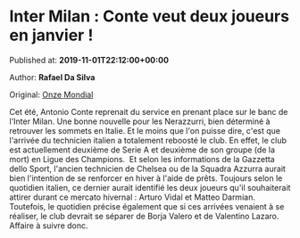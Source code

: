 
# Inter Milan : Conte veut deux joueurs en janvier !

Published at: **2019-11-01T22:12:00+00:00**

Author: **Rafael Da Silva**

Original: [Onze Mondial](http://www.onzemondial.com/transferts/inter-milan-conte-veut-deux-joueurs-en-janvier-201422)

Cet été, Antonio Conte reprenait du service en prenant place sur le banc de l'Inter Milan. Une bonne nouvelle pour les Nerazzurri, bien déterminé à retrouver les sommets en Italie. Et le moins que l'on puisse dire, c'est que l'arrivée du technicien italien a totalement reboosté le club. En effet, le club est actuellement deuxième de Serie A et deuxième de son groupe (de la mort) en Ligue des Champions. 
Et selon les informations de la Gazzetta dello Sport, l'ancien technicien de Chelsea ou de la Squadra Azzurra aurait bien l'intention de se renforcer en hiver à l'aide de prêts. Toujours selon le quotidien italien, ce dernier aurait identifié les deux joueurs qu'il souhaiterait attirer durant ce mercato hivernal : Arturo Vidal et Matteo Darmian. Toutefois, le quotidien précise également que si ces arrivées venaient à se réaliser, le club devrait se séparer de Borja Valero et de Valentino Lazaro. Affaire à suivre donc.
